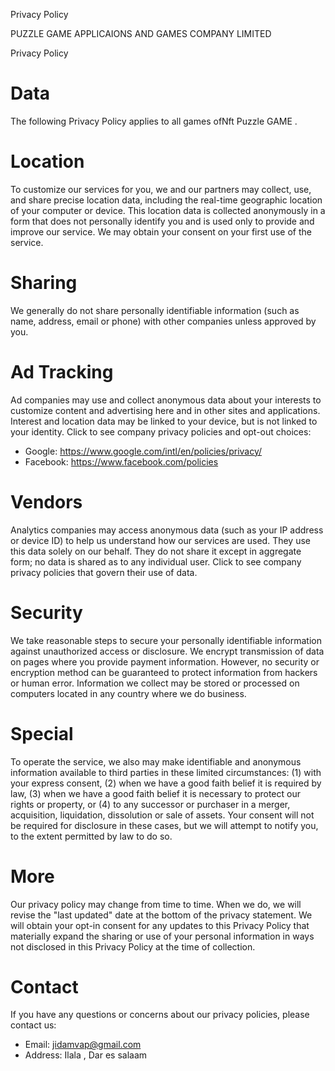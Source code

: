 Privacy Policy

PUZZLE GAME APPLICAIONS AND GAMES COMPANY LIMITED

Privacy Policy

# Data
The following Privacy Policy applies to all games ofNft Puzzle GAME .

<!-- We use technologies like cookies (small files stored by your browser), web beacons, or unique device identifiers to anonymously identify your computer or device so we can deliver a better experience. Our systems also log information like your browser, operating system and IP address.
We also may collect personally identifiable information that you provide to us, such as your name, address, phone number or email address. With your permission, we may also access other personal information on your device, such as your phone book, calendar or messages, in order to provide services to you. If authorized by you, we may also access profile and other information from social network services like Facebook.
Our systems are not designed to associate personal information with your activities (such as the pages you view or things you click on or search for).
We do not knowingly contact or collect personal information from children under 13. If you believe we have inadvertently collected such information, please contact us so we can promptly obtain parental consent or remove the information.
 -->
 
# Location
To customize our services for you, we and our partners may collect, use, and share precise location data, including the real-time geographic location of your computer or device. This location data is collected anonymously in a form that does not personally identify you and is used only to provide and improve our service. We may obtain your consent on your first use of the service.


# Sharing
We generally do not share personally identifiable information (such as name, address, email or phone) with other companies unless approved by you.



# Ad Tracking
Ad companies may use and collect anonymous data about your interests to customize content and advertising here and in other sites and applications. Interest and location data may be linked to your device, but is not linked to your identity. Click to see company privacy policies and opt-out choices:
- Google: https://www.google.com/intl/en/policies/privacy/
- Facebook: https://www.facebook.com/policies


# Vendors
Analytics companies may access anonymous data (such as your IP address or device ID) to help us understand how our services are used. They use this data solely on our behalf. They do not share it except in aggregate form; no data is shared as to any individual user. Click to see company privacy policies that govern their use of data.

# Security
We take reasonable steps to secure your personally identifiable information against unauthorized access or disclosure. We encrypt transmission of data on pages where you provide payment information. However, no security or encryption method can be guaranteed to protect information from hackers or human error.
Information we collect may be stored or processed on computers located in any country where we do business.


# Special
To operate the service, we also may make identifiable and anonymous information available to third parties in these limited circumstances: (1) with your express consent, (2) when we have a good faith belief it is required by law, (3) when we have a good faith belief it is necessary to protect our rights or property, or (4) to any successor or purchaser in a merger, acquisition, liquidation, dissolution or sale of assets. Your consent will not be required for disclosure in these cases, but we will attempt to notify you, to the extent permitted by law to do so.

# More
Our privacy policy may change from time to time. When we do, we will revise the "last updated" date at the bottom of the privacy statement. We will obtain your opt-in consent for any updates to this Privacy Policy that materially expand the sharing or use of your personal information in ways not disclosed in this Privacy Policy at the time of collection.


# Contact
If you have any questions or concerns about our privacy policies, please contact us:
- Email: jidamvap@gmail.com
- Address: Ilala , Dar es salaam
